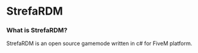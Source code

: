 # StrefaRDM

### What is StrefaRDM?

StrefaRDM is an open source gamemode written in c# for FiveM platform.
